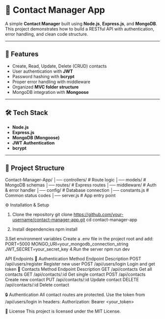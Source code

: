 # 📇 Contact Manager App

A simple **Contact Manager** built using **Node.js**, **Express.js**, and **MongoDB**.  
This project demonstrates how to build a RESTful API with authentication, error handling, and clean code structure.

---

## 🚀 Features
- Create, Read, Update, Delete (CRUD) contacts
- User authentication with **JWT**
- Password hashing with **bcrypt**
- Proper error handling with middleware
- Organized **MVC folder structure**
- MongoDB integration with **Mongoose**

---

## 🛠️ Tech Stack
- **Node.js**
- **Express.js**
- **MongoDB (Mongoose)**
- **JWT Authentication**
- **bcrypt**

---

## 📂 Project Structure
Contact-Manager-App/
│── controllers/   # Route logic
│── models/        # MongoDB schemas
│── routes/        # Express routes
│── middleware/    # Auth & error handler
│── config/        # Database connection
│── constants.js   # Common status codes
│── server.js      # App entry point

⚙️ Installation & Setup
1. Clone the repository
   git clone https://github.com/your-username/contact-manager-app.git
   cd contact-manager-app

2. Install dependencies
   npm install

3.Set environment variables
  Create a .env file in the project root and add:
  PORT=5000
  MONGO_URI=your_mongodb_connection_string
  JWT_SECRET=your_secret_key
4.Run the server
  npm run dev


API Endpoints
🔑 Authentication
Method	Endpoint	Description
POST	/api/users/register	Register new user
POST	/api/users/login	Login and get token
📇 Contacts
Method	Endpoint	Description
GET	/api/contacts	Get all contacts
GET	/api/contacts/:id	Get single contact
POST	/api/contacts	Create new contact
PUT	/api/contacts/:id	Update contact
DELETE	/api/contacts/:id	Delete contact





🔒 Authentication
All contact routes are protected.
Use the token from /api/users/login in headers:
Authorization: Bearer <your_token>



📜 License
This project is licensed under the MIT License.
